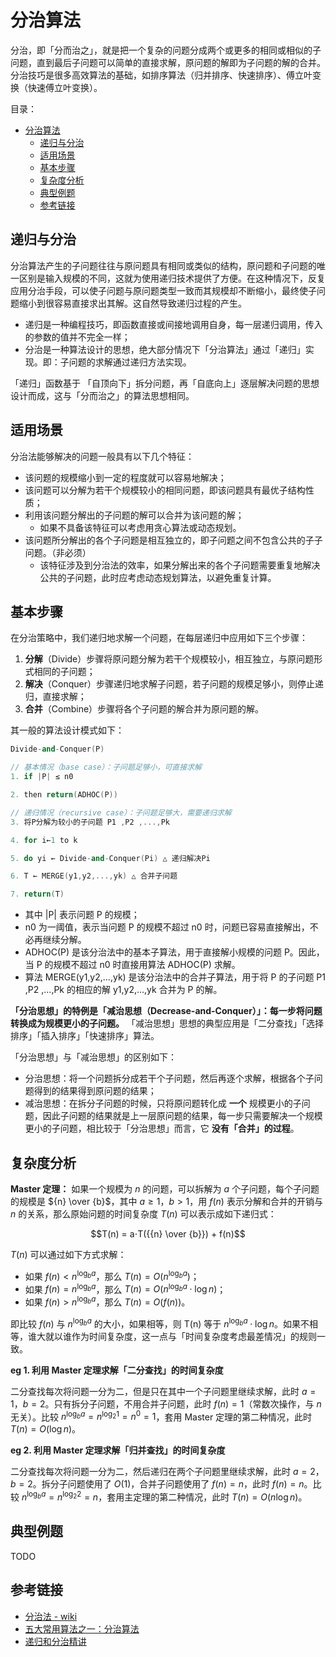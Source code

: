 # 分治算法

分治，即「分而治之」，就是把一个复杂的问题分成两个或更多的相同或相似的子问题，直到最后子问题可以简单的直接求解，原问题的解即为子问题的解的合并。分治技巧是很多高效算法的基础，如排序算法（归并排序、快速排序）、傅立叶变换（快速傅立叶变换）。

目录：

- [分治算法](#分治算法)
  - [递归与分治](#递归与分治)
  - [适用场景](#适用场景)
  - [基本步骤](#基本步骤)
  - [复杂度分析](#复杂度分析)
  - [典型例题](#典型例题)
  - [参考链接](#参考链接)

## 递归与分治

分治算法产生的子问题往往与原问题具有相同或类似的结构，原问题和子问题的唯一区别是输入规模的不同，这就为使用递归技术提供了方便。在这种情况下，反复应用分治手段，可以使子问题与原问题类型一致而其规模却不断缩小，最终使子问题缩小到很容易直接求出其解。这自然导致递归过程的产生。

* 递归是一种编程技巧，即函数直接或间接地调用自身，每一层递归调用，传入的参数的值并不完全一样；
* 分治是一种算法设计的思想，绝大部分情况下「分治算法」通过「递归」实现。即：子问题的求解通过递归方法实现。

「递归」函数基于 「自顶向下」拆分问题，再「自底向上」逐层解决问题的思想设计而成，这与「分而治之」的算法思想相同。

## 适用场景

分治法能够解决的问题一般具有以下几个特征：

* 该问题的规模缩小到一定的程度就可以容易地解决；
* 该问题可以分解为若干个规模较小的相同问题，即该问题具有最优子结构性质；
* 利用该问题分解出的子问题的解可以合并为该问题的解；
  * 如果不具备该特征可以考虑用贪心算法或动态规划。
* 该问题所分解出的各个子问题是相互独立的，即子问题之间不包含公共的子子问题。（非必须）
  * 该特征涉及到分治法的效率，如果分解出来的各个子问题需要重复地解决公共的子问题，此时应考虑动态规划算法，以避免重复计算。

## 基本步骤

在分治策略中，我们递归地求解一个问题，在每层递归中应用如下三个步骤：

1. **分解**（Divide）步骤将原问题分解为若干个规模较小，相互独立，与原问题形式相同的子问题；
2. **解决**（Conquer）步骤递归地求解子问题，若子问题的规模足够小，则停止递归，直接求解；
3. **合并**（Combine）步骤将各个子问题的解合并为原问题的解。

其一般的算法设计模式如下：

```C++
Divide-and-Conquer(P)

// 基本情况（base case）：子问题足够小，可直接求解
1. if |P| ≤ n0

2. then return(ADHOC(P))

// 递归情况（recursive case）：子问题足够大，需要递归求解
3. 将P分解为较小的子问题 P1 ,P2 ,...,Pk

4. for i←1 to k

5. do yi ← Divide-and-Conquer(Pi) △ 递归解决Pi

6. T ← MERGE(y1,y2,...,yk) △ 合并子问题

7. return(T)
```

* 其中 |P| 表示问题 P 的规模；
* n0 为一阈值，表示当问题 P 的规模不超过 n0 时，问题已容易直接解出，不必再继续分解。
* ADHOC(P) 是该分治法中的基本子算法，用于直接解小规模的问题 P。因此，当 P 的规模不超过 n0 时直接用算法 ADHOC(P) 求解。
* 算法 MERGE(y1,y2,...,yk) 是该分治法中的合并子算法，用于将 P 的子问题 P1 ,P2 ,...,Pk 的相应的解 y1,y2,...,yk 合并为 P 的解。

**「分治思想」的特例是「减治思想（Decrease-and-Conquer）」：每一步将问题转换成为规模更小的子问题。**
「减治思想」思想的典型应用是「二分查找」「选择排序」「插入排序」「快速排序」算法。

「分治思想」与「减治思想」的区别如下：

* 分治思想：将一个问题拆分成若干个子问题，然后再逐个求解，根据各个子问题得到的结果得到原问题的结果；
* 减治思想：在拆分子问题的时候，只将原问题转化成 **一个** 规模更小的子问题，因此子问题的结果就是上一层原问题的结果，每一步只需要解决一个规模更小的子问题，相比较于「分治思想」而言，它 **没有「合并」的过程**。

## 复杂度分析

**Master 定理：** 如果一个规模为 $n$ 的问题，可以拆解为 $a$ 个子问题，每个子问题的规模是 ${n} \over {b}$，其中 $a \geq 1$，$b>1$，用 $f(n)$ 表示分解和合并的开销与 $n$ 的关系，那么原始问题的时间复杂度 $T(n)$ 可以表示成如下递归式：

$$T(n) = a⋅T({{n} \over {b}}) + f(n)$$

$T(n)$ 可以通过如下方式求解：

* 如果 $f(n) < n ^ {\log_b a}$，那么 $T(n) = O(n ^ {\log_b a})$；
* 如果 $f(n) = n ^ {\log_b a}$，那么 $T(n) = O(n ^ {\log_b a}⋅\log n)$；
* 如果 $f(n) > n ^ {\log_b a}$，那么 $T(n) = O(f(n))$。

即比较 $f(n)$ 与 $n ^ {\log_b a}$ 的大小，如果相等，则 T(n) 等于 $n ^ {\log_b a}⋅\log n$。如果不相等，谁大就以谁作为时间复杂度，这一点与「时间复杂度考虑最差情况」的规则一致。

**eg 1. 利用 Master 定理求解「二分查找」的时间复杂度**

二分查找每次将问题一分为二，但是只在其中一个子问题里继续求解，此时 $a = 1$，$b = 2$。只有拆分子问题，不用合并子问题，此时 $f(n) = 1$（常数次操作，与 $n$ 无关）。比较 $n^{\log_{b}a} = n^{\log_{2}1} = n^{0} = 1$，套用 Master 定理的第二种情况，此时 $T(n) = O(\log n)$。

**eg 2. 利用 Master 定理求解「归并查找」的时间复杂度**

二分查找每次将问题一分为二，然后递归在两个子问题里继续求解，此时 $a = 2$，$b = 2$。拆分子问题使用了 $O(1)$，合并子问题使用了 $f(n) = n$，此时 $f(n) = n$。比较 $n^{\log_{b}a} = n^{\log_{2}2} = n$，套用主定理的第二种情况，此时 $T(n) = O(n \log n)$。

## 典型例题

TODO

## 参考链接

* [分治法 - wiki](https://zh.wikipedia.org/wiki/%E5%88%86%E6%B2%BB%E6%B3%95)
* [五大常用算法之一：分治算法](https://www.cnblogs.com/steven_oyj/archive/2010/05/22/1741370.html)
* [递归和分治精讲](https://leetcode-cn.com/leetbook/read/recursion-and-divide-and-conquer/rvhne3/)
